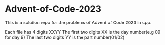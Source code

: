 # Advent-of-Code-2023
This is a solution repo for the problems of Advent of Code 2023 in cpp.

Each file has 4 digits XXYY
The first two digits XX is the day number(e.g 09 for day 9)
The last two digits YY is the part number(01/02)
